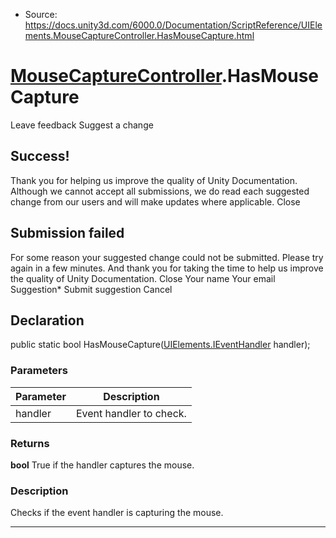 * Source: https://docs.unity3d.com/6000.0/Documentation/ScriptReference/UIElements.MouseCaptureController.HasMouseCapture.html

#  [MouseCaptureController](https://docs.unity3d.com/6000.0/Documentation/ScriptReference/UIElements.MouseCaptureController.html).HasMouseCapture
Leave feedback
Suggest a change
## Success!
Thank you for helping us improve the quality of Unity Documentation. Although we cannot accept all submissions, we do read each suggested change from our users and will make updates where applicable.
Close
## Submission failed
For some reason your suggested change could not be submitted. Please <a>try again</a> in a few minutes. And thank you for taking the time to help us improve the quality of Unity Documentation.
Close
Your name Your email Suggestion* Submit suggestion
Cancel
## Declaration
public static bool HasMouseCapture([UIElements.IEventHandler](https://docs.unity3d.com/6000.0/Documentation/ScriptReference/UIElements.IEventHandler.html) handler); 
### Parameters
Parameter | Description  
---|---  
handler | Event handler to check.  
### Returns
**bool** True if the handler captures the mouse. 
### Description
Checks if the event handler is capturing the mouse. 
* * *
